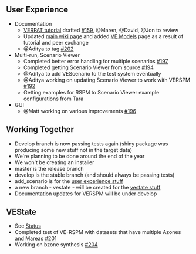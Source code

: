 ## User Experience
  - Documentation
    - [VERPAT tutorial](VERPAT-Tutorial-Overview
) drafted [#159](https://github.com/gregorbj/VisionEval/issues/159), @Maren, @David, @Jon to review
    - Updated [main wiki page](https://github.com/gregorbj/VisionEval/wiki) and added [VE Models](VisionEval-Models) page as a result of tutorial and peer exchange
    - @Aditya to tag [#202](https://github.com/gregorbj/VisionEval/issues/202)
  - Multi-run, Scenario Viewer  
    - Completed better error handling for multiple scenarios [#197](https://github.com/gregorbj/VisionEval/issues/197)
    - Completed getting Scenario Viewer from source [#194](https://github.com/gregorbj/VisionEval/issues/194)
    - @Aditya to add VEScenario to the test system eventually
    - @Aditya working on updating Scenario Viewer to work with VERSPM [#192](https://github.com/gregorbj/VisionEval/issues/192)
    - Getting examples for RSPM to Scenario Viewer example configurations from Tara
  - GUI
    - @Matt working on various improvements [#196](https://github.com/gregorbj/VisionEval/issues/196)

## Working Together
  - Develop branch is now passing tests again (shiny package was producing some new stuff not in the target data)
  - We're planning to be done around the end of the year
  - We won't be creating an installer
  - master is the release branch
  - develop is the stable branch (and should always be passing tests)
  - add_scenario is for the [user experience stuff](https://github.com/gregorbj/VisionEval/milestone/17)
  - a new branch - vestate - will be created for the [vestate stuff](https://github.com/gregorbj/VisionEval/milestone/16)
  - Documentation updates for VERSPM will be under develop  

## VEState
  - See [Status](VE-State-Status)
  - Completed test of VE-RSPM with datasets that have multiple Azones and Mareas [#201](https://github.com/gregorbj/VisionEval/issues/201)
  - Working on bzone synthesis [#204](https://github.com/gregorbj/VisionEval/issues/204)